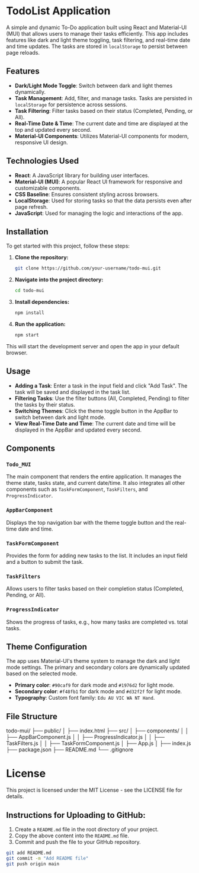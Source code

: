 # TodoList Application

A simple and dynamic To-Do application built using React and Material-UI (MUI) that allows users to manage their tasks efficiently. This app includes features like dark and light theme toggling, task filtering, and real-time date and time updates. The tasks are stored in `localStorage` to persist between page reloads.

## Features

- **Dark/Light Mode Toggle**: Switch between dark and light themes dynamically.
- **Task Management**: Add, filter, and manage tasks. Tasks are persisted in `localStorage` for persistence across sessions.
- **Task Filtering**: Filter tasks based on their status (Completed, Pending, or All).
- **Real-Time Date & Time**: The current date and time are displayed at the top and updated every second.
- **Material-UI Components**: Utilizes Material-UI components for modern, responsive UI design.

## Technologies Used

- **React**: A JavaScript library for building user interfaces.
- **Material-UI (MUI)**: A popular React UI framework for responsive and customizable components.
- **CSS Baseline**: Ensures consistent styling across browsers.
- **LocalStorage**: Used for storing tasks so that the data persists even after page refresh.
- **JavaScript**: Used for managing the logic and interactions of the app.

## Installation

To get started with this project, follow these steps:

1. **Clone the repository:**

    ```bash
   git clone https://github.com/your-username/todo-mui.git
   
2. **Navigate into the project directory:**

   ```bash
   cd todo-mui
   
3. **Install dependencies:**

   ```bash
   npm install

4. **Run the application:**

   ```bash
   npm start
   
This will start the development server and open the app in your default browser.

## Usage

- **Adding a Task**: Enter a task in the input field and click "Add Task". The task will be saved and displayed in the task list.
- **Filtering Tasks**: Use the filter buttons (All, Completed, Pending) to filter the tasks by their status.
- **Switching Themes**: Click the theme toggle button in the AppBar to switch between dark and light mode.
- **View Real-Time Date and Time**: The current date and time will be displayed in the AppBar and updated every second.

## Components

### `Todo_MUI`
The main component that renders the entire application. It manages the theme state, tasks state, and current date/time. It also integrates all other components such as `TaskFormComponent`, `TaskFilters`, and `ProgressIndicator`.

### `AppBarComponent`
Displays the top navigation bar with the theme toggle button and the real-time date and time.

### `TaskFormComponent`
Provides the form for adding new tasks to the list. It includes an input field and a button to submit the task.

### `TaskFilters`
Allows users to filter tasks based on their completion status (Completed, Pending, or All).

### `ProgressIndicator`
Shows the progress of tasks, e.g., how many tasks are completed vs. total tasks.

## Theme Configuration

The app uses Material-UI's theme system to manage the dark and light mode settings. The primary and secondary colors are dynamically updated based on the selected mode.

- **Primary color**: `#90caf9` for dark mode and `#1976d2` for light mode.
- **Secondary color**: `#f48fb1` for dark mode and `#d32f2f` for light mode.
- **Typography**: Custom font family: `Edu AU VIC WA NT Hand`.

## File Structure

todo-mui/
├── public/
│   ├── index.html
├── src/
│   ├── components/
│   │   ├── AppBarComponent.js
│   │   ├── ProgressIndicator.js
│   │   ├── TaskFilters.js
│   │   ├── TaskFormComponent.js
│   ├── App.js
│   ├── index.js
├── package.json
├── README.md
└── .gitignore



# License
This project is licensed under the MIT License - see the LICENSE file for details.

## Instructions for Uploading to GitHub:

1. Create a `README.md` file in the root directory of your project.
2. Copy the above content into the `README.md` file.
3. Commit and push the file to your GitHub repository.

```bash
git add README.md
git commit -m "Add README file"
git push origin main
